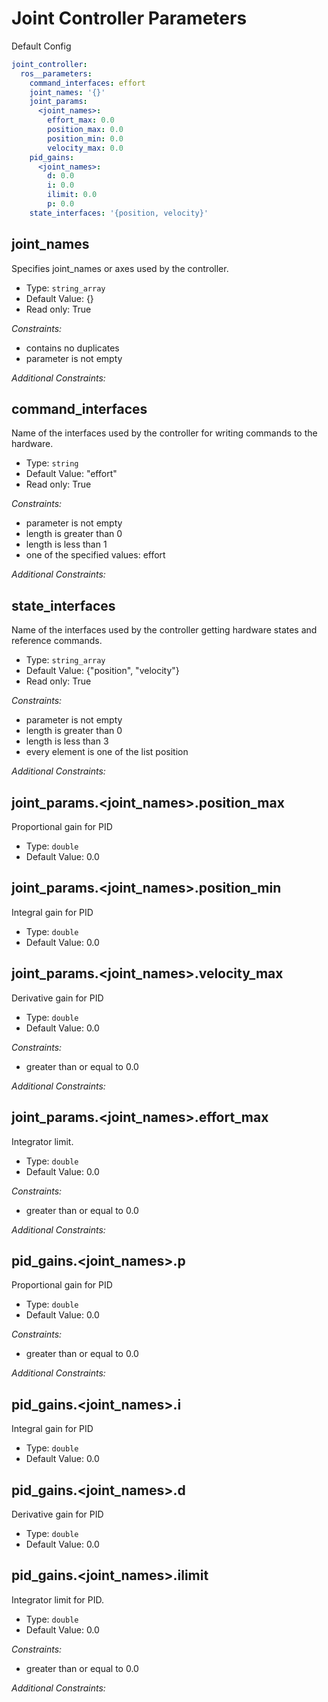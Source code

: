 # Joint Controller Parameters

Default Config
```yaml
joint_controller:
  ros__parameters:
    command_interfaces: effort
    joint_names: '{}'
    joint_params:
      <joint_names>:
        effort_max: 0.0
        position_max: 0.0
        position_min: 0.0
        velocity_max: 0.0
    pid_gains:
      <joint_names>:
        d: 0.0
        i: 0.0
        ilimit: 0.0
        p: 0.0
    state_interfaces: '{position, velocity}'

```

## joint_names

Specifies joint_names or axes used by the controller.

* Type: `string_array`
* Default Value: {}
* Read only: True

*Constraints:*
 - contains no duplicates
 - parameter is not empty

*Additional Constraints:*



## command_interfaces

Name of the interfaces used by the controller for writing commands to the hardware.

* Type: `string`
* Default Value: "effort"
* Read only: True

*Constraints:*
 - parameter is not empty
 - length is greater than 0
 - length is less than 1
 - one of the specified values: effort

*Additional Constraints:*



## state_interfaces

Name of the interfaces used by the controller getting hardware states and reference commands.

* Type: `string_array`
* Default Value: {"position", "velocity"}
* Read only: True

*Constraints:*
 - parameter is not empty
 - length is greater than 0
 - length is less than 3
 - every element is one of the list position

*Additional Constraints:*



## joint_params.<joint_names>.position_max

Proportional gain for PID

* Type: `double`
* Default Value: 0.0

## joint_params.<joint_names>.position_min

Integral gain for PID

* Type: `double`
* Default Value: 0.0

## joint_params.<joint_names>.velocity_max

Derivative gain for PID

* Type: `double`
* Default Value: 0.0

*Constraints:*
 - greater than or equal to 0.0

*Additional Constraints:*



## joint_params.<joint_names>.effort_max

Integrator limit.

* Type: `double`
* Default Value: 0.0

*Constraints:*
 - greater than or equal to 0.0

*Additional Constraints:*



## pid_gains.<joint_names>.p

Proportional gain for PID

* Type: `double`
* Default Value: 0.0

*Constraints:*
 - greater than or equal to 0.0

*Additional Constraints:*



## pid_gains.<joint_names>.i

Integral gain for PID

* Type: `double`
* Default Value: 0.0

## pid_gains.<joint_names>.d

Derivative gain for PID

* Type: `double`
* Default Value: 0.0

## pid_gains.<joint_names>.ilimit

Integrator limit for PID.

* Type: `double`
* Default Value: 0.0

*Constraints:*
 - greater than or equal to 0.0

*Additional Constraints:*


